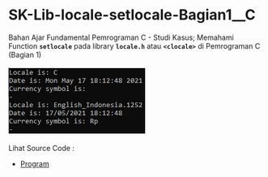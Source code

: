 # SK-Lib-locale-setlocale-Bagian1__C
Bahan Ajar Fundamental Pemrograman C - Studi Kasus; Memahami Function <code><b>setlocale</b></code> pada library <code><b>locale.h</b></code> atau <code><b>&lt;clocale></b></code> di Pemrograman C (Bagian 1)<br><br>
<img src="https://github.com/RizkyKhapidsyah/SK-Lib-locale-setlocale-Bagian1__C/blob/master/SK-Lib-locale-setlocale-Bagian1__C/result/001.PNG"><br><br>
Lihat Source Code : <br>
- <a href="https://github.com/RizkyKhapidsyah/SK-Lib-locale-setlocale-Bagian1__C/blob/master/SK-Lib-locale-setlocale-Bagian1__C/Source.c">Program</a>
